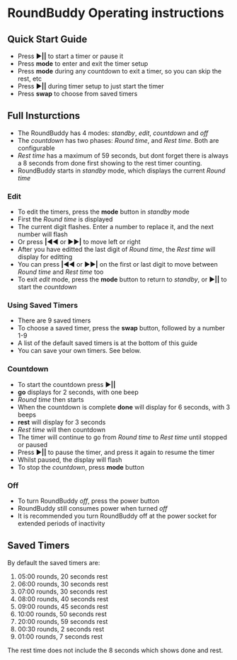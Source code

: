 # RoundBuddy Operating instructions

## Quick Start Guide

* Press ►**||** to start a timer or pause it
* Press __mode__ to enter and exit the timer setup
* Press __mode__ during any countdown to exit a timer, so you can skip the rest, etc
* Press ►**||** during timer setup to just start the timer
* Press __swap__ to choose from saved timers

## Full Insturctions

* The RoundBuddy has 4 modes: *standby*, *edit*, *countdown* and *off*
* The *countdown* has two phases: *Round time*, and *Rest time*. Both are configurable
* *Rest time* has a maximum of 59 seconds, but dont forget there is always a 8 seconds from done first showing to the rest timer counting.
* RoundBuddy starts in *standby* mode, which displays the current *Round time*

### Edit
* To edit the timers, press the __mode__ button in *standby* mode
* First the *Round time* is displayed
* The current digit flashes. Enter a number to replace it, and the next number will flash
* Or press **|**◀◀ or ▶▶**|** to move left or right
* After you have editted the last digit of *Round time*, the *Rest time* will display for editting
* You can press **|**◀◀ or ▶▶**|** on the first or last digit to move between *Round time* and *Rest time* too
* To exit *edit* mode, press the __mode__ button to return to *standby*, or ►**||** to start the *countdown*

### Using Saved Timers
* There are 9 saved timers
* To choose a saved timer, press the __swap__ button, followed by a number 1-9
* A list of the default saved timers is at the bottom of this guide
* You can save your own timers. See below.

### Countdown
* To start the countdown press ►**||**
* **go** displays for 2 seconds, with one beep
* *Round time* then starts
* When the countdown is complete **done** will display for 6 seconds, with 3 beeps
* **rest** will display for 3 seconds
* *Rest time* will then countdown
* The timer will continue to go from *Round time* to *Rest time* until stopped or paused
* Press ►**||** to pause the timer, and press it again to resume the timer
* Whilst paused, the display will flash
* To stop the *countdown*, press __mode__ button

### Off
* To turn RoundBuddy *off*, press the power button
* RoundBuddy still consumes power when turned *off*
* It is recommended you turn RoundBuddy off at the power socket for extended periods of inactivity

## Saved Timers

By default the saved timers are:
1. 05:00 rounds, 20 seconds rest
2. 06:00 rounds, 30 seconds rest
3. 07:00 rounds, 30 seconds rest
4. 08:00 rounds, 40 seconds rest
5. 09:00 rounds, 45 seconds rest
6. 10:00 rounds, 50 seconds rest
7. 20:00 rounds, 59 seconds rest
8. 00:30 rounds,  2 seconds rest
9. 01:00 rounds,  7 seconds rest

The rest time does not include the 8 seconds which shows done and rest.
